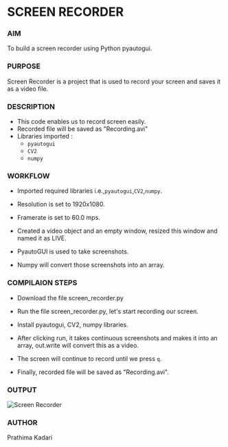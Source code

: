 # SCREEN RECORDER

### AIM

To build a screen recorder using Python pyautogui.

### PURPOSE

Screen Recorder is a project that is used to record your screen and saves it as a video file.

### DESCRIPTION

- This code enables us to record screen easily.
- Recorded file will be saved as "Recording.avi"
- Libraries imported :
    - `pyautogui`
    - `CV2`
    - `numpy`

### WORKFLOW

- Imported required libraries i.e.,`pyautogui`,`CV2`,`numpy`.

- Resolution is set to 1920x1080.

- Framerate is set to 60.0 mps.

- Created a video object and an empty window, resized this window and named it as LIVE.

- PyautoGUI is used to take screenshots.

- Numpy will convert those screenshots into an array.

###  COMPILAION STEPS

- Download the file screen_recorder.py

- Run the file screen_recorder.py, let's start recording our screen.

- Install pyautogui, CV2, numpy libraries.

- After clicking run, it takes continuous screenshots and makes it into an array, out.write will convert this as a video.

- The screen will continue to record until we press `q`.

- Finally, recorded file will be saved as "Recording.avi".

### OUTPUT

![Screen Recorder]()

### AUTHOR

Prathima Kadari
